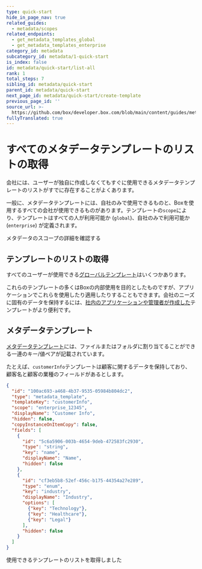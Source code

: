 ```yaml
---
type: quick-start
hide_in_page_nav: true
related_guides:
  - metadata/scopes
related_endpoints:
  - get_metadata_templates_global
  - get_metadata_templates_enterprise
category_id: metadata
subcategory_id: metadata/1-quick-start
is_index: false
id: metadata/quick-start/list-all
rank: 1
total_steps: 7
sibling_id: metadata/quick-start
parent_id: metadata/quick-start
next_page_id: metadata/quick-start/create-template
previous_page_id: ''
source_url: >-
  https://github.com/box/developer.box.com/blob/main/content/guides/metadata/1-quick-start/1-list-all.md
fullyTranslated: true
---
```

# すべてのメタデータテンプレートのリストの取得 

会社には、ユーザーが独自に作成しなくてもすぐに使用できるメタデータテンプレートのリストがすでに存在することがよくあります。

一般に、メタデータテンプレートには、自社のみで使用できるものと、Boxを使用するすべての会社が使用できるものがあります。テンプレートの`scope`により、テンプレートはすべての人が利用可能か (`global`)、自社のみで利用可能か (`enterprise`) が定義されます。

<CTA to="g://metadata/scopes">

メタデータのスコープの詳細を確認する

</CTA>

## テンプレートのリストの取得

すべてのユーザーが使用できる[グローバルテンプレート](e://get_metadata_templates_global)はいくつかあります。

<Samples id="get_metadata_templates_global">

</Samples>

これらのテンプレートの多くはBoxの内部使用を目的としたものですが、アプリケーションでこれらを使用したり適用したりすることもできます。会社のニーズに固有のデータを保持するには、[社内のアプリケーションや管理者が作成した](e://get_metadata_templates_enterprise)テンプレートがより便利です。

<Samples id="get_metadata_templates_enterprise">

</Samples>

## メタデータテンプレート

[メタデータテンプレート][template]には、ファイルまたはフォルダに割り当てることができる一連のキー/値ペアが記載されています。

たとえば、`customerInfo`テンプレートは顧客に関するデータを保持しており、顧客名と顧客の業種のフィールドがあるとします。

```json
{
  "id": "100ac693-a468-4b37-9535-05984b804dc2",
  "type": "metadata_template",
  "templateKey": "customerInfo",
  "scope": "enterprise_12345",
  "displayName": "Customer Info",
  "hidden": false,
  "copyInstanceOnItemCopy": false,
  "fields": [
    {
      "id": "5c6a5906-003b-4654-9deb-472583fc2930",
      "type": "string",
      "key": "name",
      "displayName": "Name",
      "hidden": false
    },
    {
      "id": "cf3eb5b8-52ef-456c-b175-44354a27e289",
      "type": "enum",
      "key": "industry",
      "displayName": "Industry",
      "options": [
        {"key": "Technology"},
        {"key": "Healthcare"},
        {"key": "Legal"}
      ],
      "hidden": false
    }
  ]
}
```

<Next>

使用できるテンプレートのリストを取得しました

</Next>

[template]: g://metadata/templates
